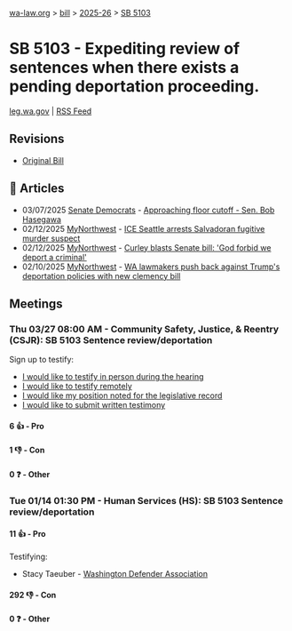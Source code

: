 [wa-law.org](/) > [bill](/bill/) > [2025-26](/bill/2025-26/) > [SB 5103](/bill/2025-26/sb/5103/)

# SB 5103 - Expediting review of sentences when there exists a pending deportation proceeding.
[leg.wa.gov](https://app.leg.wa.gov/billsummary?BillNumber=5103&Year=2025&Initiative=false) | [RSS Feed](./rss.xml)

## Revisions
* [Original Bill](1/)

## 📰 Articles
* 03/07/2025 [Senate Democrats](/org/senate_democrats/) - [Approaching floor cutoff - Sen. Bob Hasegawa](https://senatedemocrats.wa.gov/hasegawa/2025/03/06/approaching-floor-cutoff/#:~:text=5103)
* 02/12/2025 [MyNorthwest](/org/mynorthwest/) - [ICE Seattle arrests Salvadoran fugitive murder suspect](https://mynorthwest.com/ktth/ice-seattle-salvadoran-murder/4044869#:~:text=Senate%20Bill%205103)
* 02/12/2025 [MyNorthwest](/org/mynorthwest/) - [Curley blasts Senate bill: 'God forbid we deport a criminal'](https://mynorthwest.com/john-curley/curley-deport-criminal/4044052#:~:text=Senate%20Bill%205103)
* 02/10/2025 [MyNorthwest](/org/mynorthwest/) - [WA lawmakers push back against Trump's deportation policies with new clemency bill](https://mynorthwest.com/mynorthwest-politics/wa-trump-policies/4043376#:~:text=Senate%20Bill%205103)

## Meetings
### Thu 03/27 08:00 AM - Community Safety, Justice, & Reentry (CSJR): SB 5103 Sentence review/deportation
Sign up to testify:
* [I would like to testify in person during the hearing](https://app.leg.wa.gov/csi/Testifier/Add?chamber=House&mId=33123&aId=166078&caId=26747&tId=1)
* [I would like to testify remotely](https://app.leg.wa.gov/csi/Testifier/Add?chamber=House&mId=33123&aId=166078&caId=26747&tId=2)
* [I would like my position noted for the legislative record](https://app.leg.wa.gov/csi/Testifier/Add?chamber=House&mId=33123&aId=166078&caId=26747&tId=3)
* [I would like to submit written testimony](https://app.leg.wa.gov/csi/Testifier/Add?chamber=House&mId=33123&aId=166078&caId=26747&tId=4)

#### 6 👍 - Pro

#### 1 👎 - Con

#### 0 ❓ - Other

### Tue 01/14 01:30 PM - Human Services (HS): SB 5103 Sentence review/deportation
#### 11 👍 - Pro
Testifying:
* Stacy Taeuber - [Washington Defender Association](/org/washington_defender_association/)

#### 292 👎 - Con

#### 0 ❓ - Other
